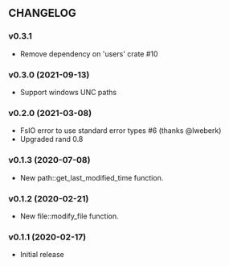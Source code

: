 ## CHANGELOG

### v0.3.1

* Remove dependency on 'users' crate #10

### v0.3.0 (2021-09-13)

* Support windows UNC paths

### v0.2.0 (2021-03-08)

* FsIO error to use standard error types #6 (thanks @lweberk)
* Upgraded rand 0.8

### v0.1.3 (2020-07-08)

* New path::get_last_modified_time function.

### v0.1.2 (2020-02-21)

* New file::modify_file function.

### v0.1.1 (2020-02-17)

* Initial release
